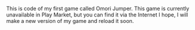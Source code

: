 This is code of my first game called Omori Jumper.
This game is currently unavailable in Play Market, but you can find it via the Internet
I hope, I will make a new version of my game and reload it soon.
